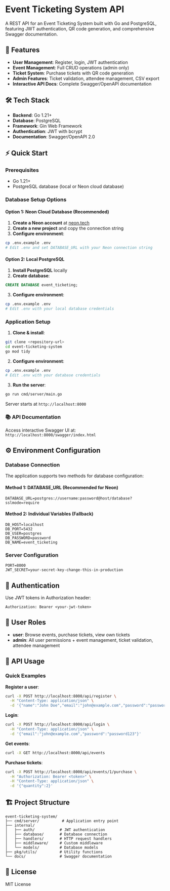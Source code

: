 # Event Ticketing System API

A REST API for an Event Ticketing System built with Go and PostgreSQL, featuring JWT authentication, QR code generation, and comprehensive Swagger documentation.

## 🚀 Features

- **User Management**: Register, login, JWT authentication
- **Event Management**: Full CRUD operations (admin only)
- **Ticket System**: Purchase tickets with QR code generation
- **Admin Features**: Ticket validation, attendee management, CSV export
- **Interactive API Docs**: Complete Swagger/OpenAPI documentation

## 🛠️ Tech Stack

- **Backend**: Go 1.21+
- **Database**: PostgreSQL
- **Framework**: Gin Web Framework
- **Authentication**: JWT with bcrypt
- **Documentation**: Swagger/OpenAPI 2.0

## ⚡ Quick Start

### Prerequisites

- Go 1.21+
- PostgreSQL database (local or Neon cloud database)

### Database Setup Options

#### Option 1: Neon Cloud Database (Recommended)

1. **Create a Neon account** at [neon.tech](https://neon.tech)
2. **Create a new project** and copy the connection string
3. **Configure environment**:

```bash
cp .env.example .env
# Edit .env and set DATABASE_URL with your Neon connection string
```

#### Option 2: Local PostgreSQL

1. **Install PostgreSQL** locally
2. **Create database**:

```sql
CREATE DATABASE event_ticketing;
```

3. **Configure environment**:

```bash
cp .env.example .env
# Edit .env with your local database credentials
```

### Application Setup

1. **Clone & install**:

```bash
git clone <repository-url>
cd event-ticketing-system
go mod tidy
```

2. **Configure environment**:

```bash
cp .env.example .env
# Edit .env with your database credentials
```

3. **Run the server**:

```bash
go run cmd/server/main.go
```

Server starts at `http://localhost:8000`

### 📚 API Documentation

Access interactive Swagger UI at: `http://localhost:8000/swagger/index.html`

## ⚙️ Environment Configuration

### Database Connection

The application supports two methods for database configuration:

#### Method 1: DATABASE_URL (Recommended for Neon)

```env
DATABASE_URL=postgres://username:password@host/database?sslmode=require
```

#### Method 2: Individual Variables (Fallback)

```env
DB_HOST=localhost
DB_PORT=5432
DB_USER=postgres
DB_PASSWORD=password
DB_NAME=event_ticketing
```

### Server Configuration

```env
PORT=8000
JWT_SECRET=your-secret-key-change-this-in-production
```

## 🔑 Authentication

Use JWT tokens in Authorization header:

```
Authorization: Bearer <your-jwt-token>
```

## 👥 User Roles

- **user**: Browse events, purchase tickets, view own tickets
- **admin**: All user permissions + event management, ticket validation, attendee management

## 📱 API Usage

### Quick Examples

**Register a user**:

```bash
curl -X POST http://localhost:8000/api/register \
  -H "Content-Type: application/json" \
  -d '{"name":"John Doe","email":"john@example.com","password":"password123"}'
```

**Login**:

```bash
curl -X POST http://localhost:8000/api/login \
  -H "Content-Type: application/json" \
  -d '{"email":"john@example.com","password":"password123"}'
```

**Get events**:

```bash
curl -X GET http://localhost:8000/api/events
```

**Purchase tickets**:

```bash
curl -X POST http://localhost:8000/api/events/1/purchase \
  -H "Authorization: Bearer <token>" \
  -H "Content-Type: application/json" \
  -d '{"quantity":2}'
```

## 🏗️ Project Structure

```
event-ticketing-system/
├── cmd/server/          # Application entry point
├── internal/
│   ├── auth/           # JWT authentication
│   ├── database/       # Database connection
│   ├── handlers/       # HTTP request handlers
│   ├── middleware/     # Custom middleware
│   └── models/         # Database models
├── pkg/utils/          # Utility functions
└── docs/               # Swagger documentation
```

## 📄 License

MIT License
